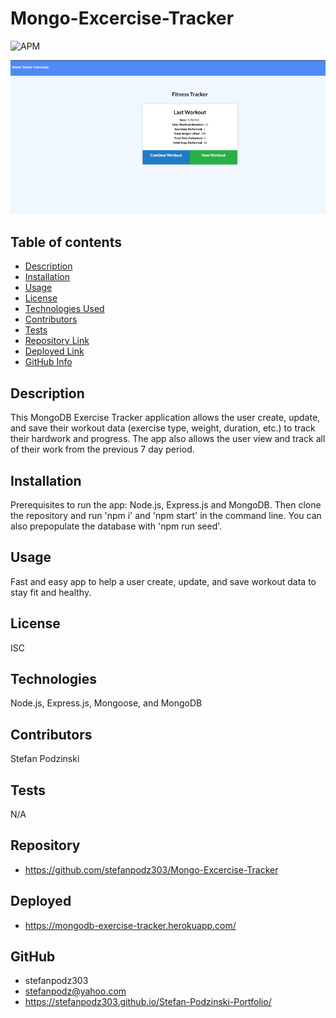 # Mongo-Excercise-Tracker

![APM](https://img.shields.io/badge/license-ISC-blue)

![screenshot of webpage](assets/images/fitness-tracker.png)

## Table of contents
- [Description](#Description)
- [Installation](#Installation)
- [Usage](#Usage)
- [License](#License)
- [Technologies Used](#Technologies)
- [Contributors](#Contributors)
- [Tests](#Tests)
- [Repository Link](#Repository)
- [Deployed Link](#Deployed)
- [GitHub Info](#GitHub) 

## Description 
This MongoDB Exercise Tracker application allows the user create, update, and save their workout data (exercise type, weight, duration, etc.) to track their hardwork and progress. The app also allows the user view and track all of their work from the previous 7 day period.  

## Installation
Prerequisites to run the app: Node.js, Express.js and MongoDB. Then clone the repository and run 'npm i' and 'npm start' in the command line. You can also prepopulate the database with 'npm run seed'.

## Usage
Fast and easy app to help a user create, update, and save workout data to stay fit and healthy.  

## License
ISC

## Technologies
Node.js, Express.js, Mongoose, and MongoDB

## Contributors
Stefan Podzinski 

## Tests
N/A

## Repository
- https://github.com/stefanpodz303/Mongo-Excercise-Tracker

## Deployed
- https://mongodb-exercise-tracker.herokuapp.com/

## GitHub
- stefanpodz303
- stefanpodz@yahoo.com
- https://stefanpodz303.github.io/Stefan-Podzinski-Portfolio/
